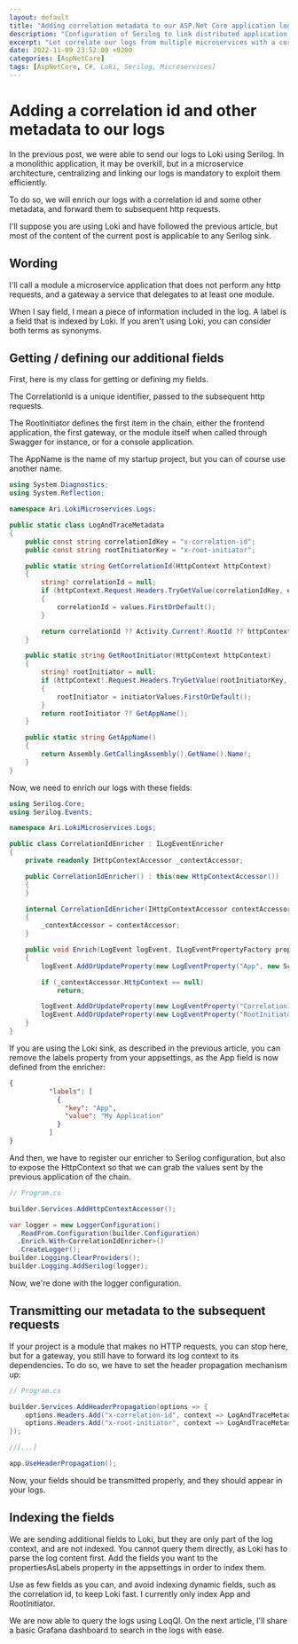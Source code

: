 ```yaml
---
layout: default
title: "Adding correlation metadata to our ASP.Net Core application logs"
description: "Configuration of Serilog to link distributed application logs in a microservice architecture"
excerpt: "Let correlate our logs from multiple microservices with a correlation id with Serilog (and optionally Loki)"
date: 2022-11-09 23:52:00 +0200
categories: [AspNetCore]
tags: [AspNetCore, C#, Loki, Serilog, Microservices]
---
```


# Adding a correlation id and other metadata to our logs 

In the previous post, we were able to send our logs to Loki using Serilog. In a monolithic application, it may be overkill,
but in a microservice architecture, centralizing and linking our logs is mandatory to exploit them efficiently.

To do so, we will enrich our logs with a correlation id and some other metadata, and forward them to subsequent http requests.

I'll suppose you are using Loki and have followed the previous article, but most of the content of the current post is 
applicable to any Serilog sink.

## Wording

I'll call a module a microservice application that does not perform any http requests, and a gateway a service that 
delegates to at least one module.

When I say field, I mean a piece of information included in the log. A label is a field that is indexed by Loki. 
If you aren't using Loki, you can consider both terms as synonyms.  

## Getting / defining our additional fields

First, here is my class for getting or defining my fields. 

The CorrelationId is a unique identifier, passed to the subsequent http requests.

The RootInitiator defines the first item in the chain, either the frontend application, the first gateway, or the module 
itself when called through Swagger for instance, or for a console application.

The AppName is the name of my startup project, but you can of course use another name.

```cs
using System.Diagnostics;
using System.Reflection;

namespace Ari.LokiMicroservices.Logs;

public static class LogAndTraceMetadata
{
    public const string correlationIdKey = "x-correlation-id";
    public const string rootInitiatorKey = "x-root-initiator";

    public static string GetCorrelationId(HttpContext httpContext)
    {
        string? correlationId = null;
        if (httpContext.Request.Headers.TryGetValue(correlationIdKey, out var values))
        {
            correlationId = values.FirstOrDefault();
        }

        return correlationId ?? Activity.Current?.RootId ?? httpContext.TraceIdentifier;
    }

    public static string GetRootInitiator(HttpContext httpContext)
    {
        string? rootInitiator = null;
        if (httpContext!.Request.Headers.TryGetValue(rootInitiatorKey, out var initiatorValues))
        {
            rootInitiator = initiatorValues.FirstOrDefault();
        }
        return rootInitiator ?? GetAppName();
    }

    public static string GetAppName()
    {
        return Assembly.GetCallingAssembly().GetName().Name!;
    }
}
```

Now, we need to enrich our logs with these fields:

```cs
using Serilog.Core;
using Serilog.Events;

namespace Ari.LokiMicroservices.Logs;

public class CorrelationIdEnricher : ILogEventEnricher
{
    private readonly IHttpContextAccessor _contextAccessor;

    public CorrelationIdEnricher() : this(new HttpContextAccessor())
    {
    }

    internal CorrelationIdEnricher(IHttpContextAccessor contextAccessor)
    {
        _contextAccessor = contextAccessor;
    }

    public void Enrich(LogEvent logEvent, ILogEventPropertyFactory propertyFactory)
    {
        logEvent.AddOrUpdateProperty(new LogEventProperty("App", new ScalarValue(LogAndTraceMetadata.GetAppName())));

        if (_contextAccessor.HttpContext == null)
            return;

        logEvent.AddOrUpdateProperty(new LogEventProperty("CorrelationId", new ScalarValue(LogAndTraceMetadata.GetCorrelationId(_contextAccessor.HttpContext!))));
        logEvent.AddOrUpdateProperty(new LogEventProperty("RootInitiator", new ScalarValue(LogAndTraceMetadata.GetRootInitiator(_contextAccessor.HttpContext!))));
    }
}
```

If you are using the Loki sink, as described in the previous article, you can remove the labels property from your 
appsettings, as the App field is now defined from the enricher:

```json
{
          "labels": [
            {
              "key": "App",
              "value": "My Application"
            }
          ]
}
```

And then, we have to register our enricher to Serilog configuration, but also to expose the HttpContext so that we can
grab the values sent by the previous application of the chain.

```cs
// Program.cs

builder.Services.AddHttpContextAccessor();

var logger = new LoggerConfiguration()
  .ReadFrom.Configuration(builder.Configuration)
  .Enrich.With<CorrelationIdEnricher>()
  .CreateLogger();
builder.Logging.ClearProviders();
builder.Logging.AddSerilog(logger);
```

Now, we're done with the logger configuration. 

## Transmitting our metadata to the subsequent requests

If your project is a module that makes no HTTP requests, you can stop here, but for a gateway, you still have to forward
its log context to its dependencies. To do so, we have to set the header propagation mechanism up:

```cs
// Program.cs

builder.Services.AddHeaderPropagation(options => {
    options.Headers.Add("x-correlation-id", context => LogAndTraceMetadata.GetCorrelationId(context.HttpContext));
    options.Headers.Add("x-root-initiator", context => LogAndTraceMetadata.GetRootInitiator(context.HttpContext));
});

//[...]

app.UseHeaderPropagation();
```

Now, your fields should be transmitted properly, and they should appear in your logs.

## Indexing the fields

We are sending additional fields to Loki, but they are only part of the log context, and are not indexed. 
You cannot query them directly, as Loki has to parse the log content first. Add the fields you want to the propertiesAsLabels 
property in the appsettings in order to index them. 

Use as few fields as you can, and avoid indexing dynamic fields, such as the correlation id, to keep Loki fast. 
I currently only index App and RootInitiator.

We are now able to query the logs using LoqQl. On the next article, I'll share a basic Grafana dashboard to search in the
logs with ease.